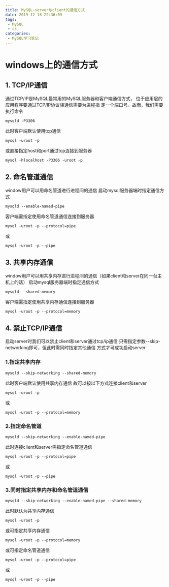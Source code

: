 ```yaml
---
title: MySQL-server与client的通信方式
date: 2019-12-18 22:36:09
tags: 
 - MySQL
 - cs
categories:
 - MySQL学习笔记
---
```


# windows上的通信方式
## 1. TCP/IP通信
通过TCP/IP是MySQL最常用的MySQL服务器和客户端通信方式，
位于应用层的应用程序要通过TCP/IP协议族通信需要为进程指
定一个端口号。故而，我们需要执行命令
```shell script
mysqld -P3306
```
此时客户端默认使用tcp通信
```shell script
mysql -uroot -p
```
或直接指定host和port通过tcp连接到服务器
```shell script
mysql -hlocalhost -P3306 -uroot -p
```
## 2. 命名管道通信
window用户可以用命名管道进行进程间的通信
启动mysql服务器端时指定通信方式
```shell script
mysqld --enable-named-pipe
```
客户端需指定使用命名管道通信连接到服务器
```shell script
mysql -uroot -p --protocol=pipe
```
或
```shell script
mysql -uroot -p --pipe
```
## 3. 共享内存通信
window用户可以用共享内存进行进程间的通信（如果client和server在同一台主机上的话）
启动mysql服务器端时指定通信方式
```shell script
mysqld --shared-memory
```
客户端需指定使用共享内存通信连接到服务器
```shell script
mysql -uroot -p --protocol=memory
```
## 4. 禁止TCP/IP通信
启动server时我们可以禁止client和server通过tcp/ip通信
只需指定参数--skip-networking即可，但此时需同时指定其他通信
方式才可成功启动server
### 1.指定共享内存
```shell script
mysqld --skip-networking --shared-memory
```
此时客户端默认使用共享内存通信
故可以按以下方式连接client和server
```shell script
mysql -uroot -p
```
或
```shell script
mysql -uroot -p --protocol=memory
```
### 2.指定命名管道
```shell script
mysqld --skip-networking --enable-named-pipe
```
此时连接client和server需指定命名管道通信
```shell script
mysql -uroot -p --protocol=pipe
```
或
```shell script
mysql -uroot -p --pipe
```
### 3.同时指定共享内存和命名管道通信
```shell script
mysqld --skip-networking --enable-named-pipe --shared-memory
```
此时默认为共享内存通信
```shell script
mysql -uroot -p
```
或可指定共享内存通信
```shell script
mysql -uroot -p --protocol=memory
```
或可指定命名管道通信
```shell script
mysql -uroot -p --protocol=pipe
```
或
```shell script
mysql -uroot -p --pipe
```

